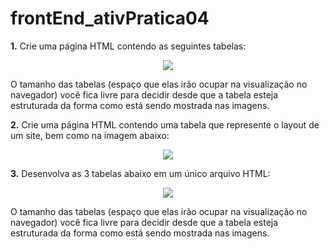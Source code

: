 # frontEnd_ativPratica04

<b>1.</b> Crie uma página HTML contendo as seguintes tabelas:

<p align="center">
  <img src="https://user-images.githubusercontent.com/61191550/159174423-d26a8d8c-1273-47a5-8ca5-2586d2f327c9.png">
</p>

O tamanho das tabelas (espaço que elas irão ocupar na visualização no navegador) você fica livre para decidir desde que a tabela esteja estruturada da forma como está sendo mostrada nas imagens.

<b>2.</b> Crie uma página HTML contendo uma tabela que represente o layout de um site, bem como na imagem abaixo:

<p align="center">
  <img src="https://user-images.githubusercontent.com/61191550/159174449-661f1846-97f3-45bf-bb94-44f19424e4cf.png">
</p>

<b>3.</b> Desenvolva as 3 tabelas abaixo em um único arquivo HTML:

<p align="center">
  <img src="https://user-images.githubusercontent.com/61191550/159174461-00a705cd-aa0c-4085-9bf1-189b98921acf.png">
</p>

O tamanho das tabelas (espaço que elas irão ocupar na visualização no navegador) você fica livre para decidir desde que a tabela esteja estruturada da forma como está sendo mostrada nas imagens.
